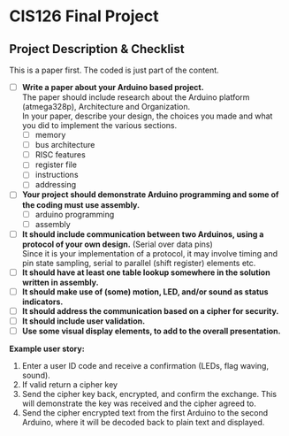 # CIS126 Final Project

## Project Description & Checklist

This is a paper first. The coded is just part of the content.

- [ ] **Write a paper about your Arduino based project.**  
The paper should include research about the Arduino platform (atmega328p), Architecture and Organization.  
In your paper, describe your design, the choices you made and what you did to implement the various sections.
  - [ ] memory
  - [ ] bus architecture
  - [ ] RISC features
  - [ ] register file
  - [ ] instructions
  - [ ] addressing
- [ ] **Your project should demonstrate Arduino programming and some of the coding must use assembly.**
  - [ ] arduino programming
  - [ ] assembly
- [ ] **It should include communication between two Arduinos, using a protocol of your own design.** (Serial over data pins)  
Since it is your implementation of a protocol, it may involve timing and pin state sampling, serial to parallel (shift register) elements etc.
- [ ] **It should have at least one table lookup somewhere in the solution written in assembly.**
- [ ] **It should make use of (some) motion, LED, and/or sound as status indicators.**
- [ ] **It should address the communication based on a cipher for security.**
- [ ] **It should include user validation.**
- [ ] **Use some visual display elements, to add to the overall presentation.**

**Example user story:**
1. Enter a user ID code and receive a confirmation (LEDs, flag waving, sound).
2. If valid return a cipher key
3. Send the cipher key back, encrypted, and confirm the exchange. This will demonstrate the key was received and the cipher agreed to.
4. Send the cipher encrypted text from the first Arduino to the second Arduino, where it will be decoded back to plain text and displayed. 
